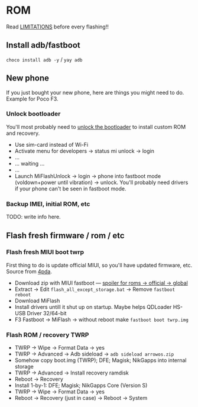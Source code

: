 # ROM

Read [LIMITATIONS](LIMITATIONS.md) before every flashing!!

## Install adb/fastboot

`choco install adb -y` / `yay adb`

## New phone

If you just bought your new phone, here are things you might need to do. Example
for Poco F3.

### Unlock bootloader

You'll most probably need to
[unlock the bootloader](https://4pda.to/forum/index.php?showtopic=721838&st=14360#entry63359408)
to install custom ROM and recovery.

* Use sim-card instead of Wi-Fi
* Activate menu for developers -> status mi unlock -> login
* ...
* ... waiting ...
* ...
* Launch MiFlashUnlock -> login -> phone into fastboot mode (voldown+power until
vibration) -> unlock. You'll probably need drivers if your phone can't be seen
in fastboot mode.

### Backup IMEI, initial ROM, etc

TODO: write info here.

## Flash fresh firmware / rom / etc

### Flash fresh MIUI boot twrp

First thing to do is update official MIUI, so you'll have updated firmware, etc.
Source from [4pda](https://4pda.to/forum/index.php?showtopic=1023071&st=1840#Spoil-109050881-13).

* Download zip with MIUI fastboot — [spoiler for roms -> official -> global](https://4pda.to/forum/index.php?showtopic=1019227)
* Extract -> Edit `flash_all_except_storage.bat` -> Remove `fastboot reboot`
* Download MiFlash
* Install drivers untill it shut up on startup. Maybe helps QDLoader HS-USB Driver 32/64-bit
* F3 Fastboot -> MiFlash -> without reboot make `fastboot boot twrp.img`

### Flash ROM / recovery TWRP

* TWRP -> Wipe -> Format Data -> yes
* TWRP -> Advanced -> Adb sideload -> `adb sideload arrowos.zip`
* Somehow copy boot.img (TWRP); DFE; Magisk; NikGapps into internal storage
* TWRP -> Advanced -> Install recovery ramdisk
* Reboot -> Recovery
* Install 1-by-1: DFE; Magisk; NikGapps Core (Version S)
* TWRP -> Wipe -> Format Data -> yes
* Reboot -> Recovery (just in case) -> Reboot -> System
